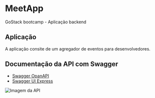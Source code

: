 # MeetApp
GoStack bootcamp - Aplicação backend

## Aplicação
A aplicação consite de um agregador de eventos para desenvolvedores.

## Documentação da API com Swagger
* [Swagger OpanAPI](https://swagger.io/docs/specification/about/)
* [Swagger UI Express](https://www.npmjs.com/package/swagger-ui-express)

![Imagem da API](https://github.com/brvictorsa/MeetApp/tree/master/temp/uploads/api_image.png)
